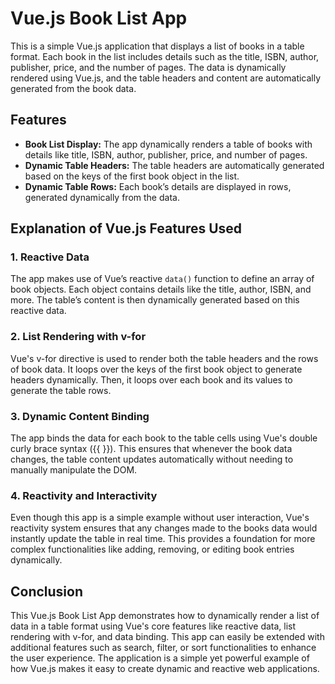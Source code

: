 # Vue.js Book List App

This is a simple Vue.js application that displays a list of books in a table format. Each book in the list includes details such as the title, ISBN, author, publisher, price, and the number of pages. The data is dynamically rendered using Vue.js, and the table headers and content are automatically generated from the book data.

## Features

- **Book List Display:** The app dynamically renders a table of books with details like title, ISBN, author, publisher, price, and number of pages.
- **Dynamic Table Headers:** The table headers are automatically generated based on the keys of the first book object in the list.
- **Dynamic Table Rows:** Each book’s details are displayed in rows, generated dynamically from the data.

## Explanation of Vue.js Features Used

### 1. **Reactive Data**
The app makes use of Vue’s reactive `data()` function to define an array of book objects. Each object contains details like the title, author, ISBN, and more. The table’s content is then dynamically generated based on this reactive data.

### 2. **List Rendering with v-for**
Vue's v-for directive is used to render both the table headers and the rows of book data. It loops over the keys of the first book object to generate headers dynamically. Then, it loops over each book and its values to generate the table rows.

### 3. **Dynamic Content Binding**
The app binds the data for each book to the table cells using Vue's double curly brace syntax ({{ }}). This ensures that whenever the book data changes, the table content updates automatically without needing to manually manipulate the DOM.

### 4. **Reactivity and Interactivity**
Even though this app is a simple example without user interaction, Vue's reactivity system ensures that any changes made to the books data would instantly update the table in real time. This provides a foundation for more complex functionalities like adding, removing, or editing book entries dynamically.


## Conclusion
This Vue.js Book List App demonstrates how to dynamically render a list of data in a table format using Vue's core features like reactive data, list rendering with v-for, and data binding. This app can easily be extended with additional features such as search, filter, or sort functionalities to enhance the user experience. The application is a simple yet powerful example of how Vue.js makes it easy to create dynamic and reactive web applications.